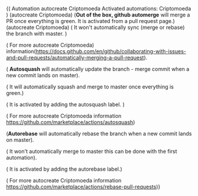 {( Automation
autocreate Criptomoeda 
 Activated automations: Criptomoeda )
 (autocreate Criptomoeda) 
  (**Out of the box, github automerge** will merge a PR once everything is green. It is activated from a pull request page.)
 (autocreate Criptomoeda)
  ( It won't automatically sync (merge or rebase) the branch with master. )   
 
  ( For more autocreate Criptomoeda) information(https://docs.github.com/en/github/collaborating-with-issues-and-pull-requests/automatically-merging-a-pull-request).
 
 ( **Autosquash** will automatically update the branch - merge commit when a new commit lands on master).
 
  ( It will automatically squash and merge to master once everything is green.)
   
  ( It is activated by adding the autosquash label. )
 
  ( For more autocreate Criptomoeda information https://github.com/marketplace/actions/autosquash)
 
  (**Autorebase** will automatically rebase the branch when a new commit lands on master).
 
  ( It won't automatically merge to master this can be done with the first automation).
   
  ( It is activated by adding the autorebase label.)
 
  ( For more autocreate Criptomoeda information https://github.com/marketplace/actions/rebase-pull-requests)}
